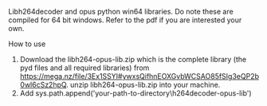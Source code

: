 Libh264decoder and opus python win64 libraries. Do note these are compiled for 64 bit windows. Refer to the pdf if you are interested your own.

How to use
1. Download the libh264-opus-lib.zip which is the complete library (the pyd files and all required libraries) from https://mega.nz/file/3Ex1SSYI#ywxsQifhnEOXGvbWCSAO85fSIg3eQP2b0wl6cSz2hpQ.
unzip libh264-opus-lib.zip into your machine.
2. Add sys.path.append('your-path-to-directory\\h264decoder-opus-lib')
